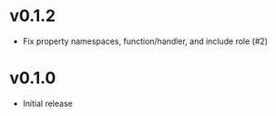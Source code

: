 # v0.1.2
* Fix property namespaces, function/handler, and include role (#2)

# v0.1.0
* Initial release
